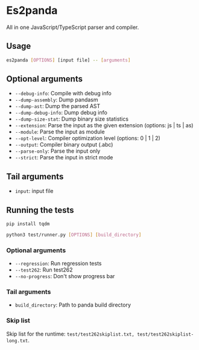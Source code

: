 # Es2panda

All in one JavaScript/TypeScript parser and compiler.

## Usage
```sh
es2panda [OPTIONS] [input file] -- [arguments]
```

## Optional arguments
 - `--debug-info`: Compile with debug info
 - `--dump-assembly`: Dump pandasm
 - `--dump-ast`: Dump the parsed AST
 - `--dump-debug-info`: Dump debug info
 - `--dump-size-stat`: Dump binary size statistics
 - `--extension`: Parse the input as the given extension (options: js | ts | as)
 - `--module`: Parse the input as module
 - `--opt-level`: Compiler optimization level (options: 0 | 1 | 2)
 - `--output`: Compiler binary output (.abc)
 - `--parse-only`: Parse the input only
 - `--strict`: Parse the input in strict mode

## Tail arguments
 - `input`: input file

## Running the tests
```sh
pip install tqdm
```
```sh
python3 test/runner.py [OPTIONS] [build_directory]
```

### Optional arguments
 - `--regression`: Run regression tests
 - `--test262`: Run test262
 - `--no-progress`: Don't show progress bar

### Tail arguments
 - `build_directory`: Path to panda build directory

### Skip list
Skip list for the runtime: `test/test262skiplist.txt, test/test262skiplist-long.txt`.

